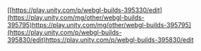[[https://play.unity.com/p/webgl-builds-395330/edit](https://play.unity.com/mg/other/webgl-builds-395795)https://play.unity.com/mg/other/webgl-builds-395795](https://play.unity.com/p/webgl-builds-395830/edit)https://play.unity.com/p/webgl-builds-395830/edit
 
